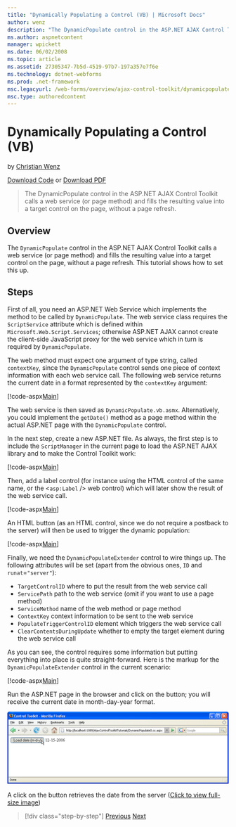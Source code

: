 ```yaml
---
title: "Dynamically Populating a Control (VB) | Microsoft Docs"
author: wenz
description: "The DynamicPopulate control in the ASP.NET AJAX Control Toolkit calls a web service (or page method) and fills the resulting value into a target control on t..."
ms.author: aspnetcontent
manager: wpickett
ms.date: 06/02/2008
ms.topic: article
ms.assetid: 27305347-7b5d-4519-97b7-197a357e7f6e
ms.technology: dotnet-webforms
ms.prod: .net-framework
msc.legacyurl: /web-forms/overview/ajax-control-toolkit/dynamicpopulate/dynamically-populating-a-control-vb
msc.type: authoredcontent
---
```

Dynamically Populating a Control (VB)
====================
by [Christian Wenz](https://github.com/wenz)

[Download Code](http://download.microsoft.com/download/d/8/f/d8f2f6f9-1b7c-46ad-9252-e1fc81bdea3e/dynamicpopulate0.vb.zip) or [Download PDF](http://download.microsoft.com/download/b/6/a/b6ae89ee-df69-4c87-9bfb-ad1eb2b23373/dynamicpopulate0VB.pdf)

> The DynamicPopulate control in the ASP.NET AJAX Control Toolkit calls a web service (or page method) and fills the resulting value into a target control on the page, without a page refresh.


## Overview

The `DynamicPopulate` control in the ASP.NET AJAX Control Toolkit calls a web service (or page method) and fills the resulting value into a target control on the page, without a page refresh. This tutorial shows how to set this up.

## Steps

First of all, you need an ASP.NET Web Service which implements the method to be called by `DynamicPopulate`. The web service class requires the `ScriptService` attribute which is defined within `Microsoft.Web.Script.Services`; otherwise ASP.NET AJAX cannot create the client-side JavaScript proxy for the web service which in turn is required by `DynamicPopulate`.

The web method must expect one argument of type string, called `contextKey`, since the `DynamicPopulate` control sends one piece of context information with each web service call. The following web service returns the current date in a format represented by the `contextKey` argument:

[!code-aspx[Main](dynamically-populating-a-control-vb/samples/sample1.aspx)]

The web service is then saved as `DynamicPopulate.vb.asmx`. Alternatively, you could implement the `getDate()` method as a page method within the actual ASP.NET page with the `DynamicPopulate` control.

In the next step, create a new ASP.NET file. As always, the first step is to include the `ScriptManager` in the current page to load the ASP.NET AJAX library and to make the Control Toolkit work:

[!code-aspx[Main](dynamically-populating-a-control-vb/samples/sample2.aspx)]

Then, add a label control (for instance using the HTML control of the same name, or the &lt;`asp:Label` /&gt; web control) which will later show the result of the web service call.

[!code-aspx[Main](dynamically-populating-a-control-vb/samples/sample3.aspx)]

An HTML button (as an HTML control, since we do not require a postback to the server) will then be used to trigger the dynamic population:

[!code-aspx[Main](dynamically-populating-a-control-vb/samples/sample4.aspx)]

Finally, we need the `DynamicPopulateExtender` control to wire things up. The following attributes will be set (apart from the obvious ones, `ID` and `runat`=`"server"`):

- `TargetControlID` where to put the result from the web service call
- `ServicePath` path to the web service (omit if you want to use a page method)
- `ServiceMethod` name of the web method or page method
- `ContextKey` context information to be sent to the web service
- `PopulateTriggerControlID` element which triggers the web service call
- `ClearContentsDuringUpdate` whether to empty the target element during the web service call

As you can see, the control requires some information but putting everything into place is quite straight-forward. Here is the markup for the `DynamicPopulateExtender` control in the current scenario:

[!code-aspx[Main](dynamically-populating-a-control-vb/samples/sample5.aspx)]

Run the ASP.NET page in the browser and click on the button; you will receive the current date in month-day-year format.


[![A click on the button retrieves the date from the server](dynamically-populating-a-control-vb/_static/image2.png)](dynamically-populating-a-control-vb/_static/image1.png)

A click on the button retrieves the date from the server ([Click to view full-size image](dynamically-populating-a-control-vb/_static/image3.png))

>[!div class="step-by-step"]
[Previous](using-dynamicpopulate-with-a-user-control-and-javascript-cs.md)
[Next](dynamically-populating-a-control-using-javascript-code-vb.md)